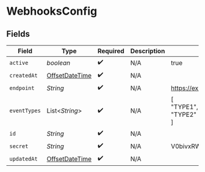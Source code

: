 # WebhooksConfig


## Fields

| Field                                                                                     | Type                                                                                      | Required                                                                                  | Description                                                                               | Example                                                                                   |
| ----------------------------------------------------------------------------------------- | ----------------------------------------------------------------------------------------- | ----------------------------------------------------------------------------------------- | ----------------------------------------------------------------------------------------- | ----------------------------------------------------------------------------------------- |
| `active`                                                                                  | *boolean*                                                                                 | :heavy_check_mark:                                                                        | N/A                                                                                       | true                                                                                      |
| `createdAt`                                                                               | [OffsetDateTime](https://docs.oracle.com/javase/8/docs/api/java/time/OffsetDateTime.html) | :heavy_check_mark:                                                                        | N/A                                                                                       |                                                                                           |
| `endpoint`                                                                                | *String*                                                                                  | :heavy_check_mark:                                                                        | N/A                                                                                       | https://example.com                                                                       |
| `eventTypes`                                                                              | List\<*String*>                                                                           | :heavy_check_mark:                                                                        | N/A                                                                                       | [<br/>"TYPE1",<br/>"TYPE2"<br/>]                                                          |
| `id`                                                                                      | *String*                                                                                  | :heavy_check_mark:                                                                        | N/A                                                                                       |                                                                                           |
| `secret`                                                                                  | *String*                                                                                  | :heavy_check_mark:                                                                        | N/A                                                                                       | V0bivxRWveaoz08afqjU6Ko/jwO0Cb+3                                                          |
| `updatedAt`                                                                               | [OffsetDateTime](https://docs.oracle.com/javase/8/docs/api/java/time/OffsetDateTime.html) | :heavy_check_mark:                                                                        | N/A                                                                                       |                                                                                           |